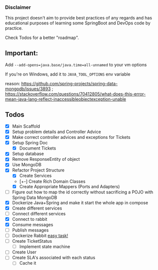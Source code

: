 ### Disclaimer
This project doesn't aim to provide best practices of any regards and has educational purposes of learning some SpringBoot and DevOps code by practice. 

Check Todos for a better "roadmap".

## Important: 
Add `--add-opens=java.base/java.time=all-unnamed` to your vm options

If you're on Windows, add it to `JAVA_TOOL_OPTIONS` env variable

reason: https://github.com/spring-projects/spring-data-mongodb/issues/3893 ; https://stackoverflow.com/questions/70412805/what-does-this-error-mean-java-lang-reflect-inaccessibleobjectexception-unable

## Todos
- [X]  Main Scaffold
- [X]  Setup problem details and Controller Advice
- [X] Make correct controller advices and exceptions for Tickets
- [X] Setup Spring Doc
    -  [X] Document Tickets
- [X]  Setup database
- [X] Remove ResponseEntity of object
- [X] Use MongoDB
- [X] Refactor Project Structure
    - [X] Create Services
    - [+-] Create Rich Domain Classes
    - [X] Create Appropriate Mappers (Ports and Adapters)
- [ ] Figure out how to map the id correctly without sacrificing a POJO  with Spring Data MongoDB
- [X] Dockerize Java+Spring and make it start the whole app in compose
- [X] Create different services
- [ ] Connect different services
- [X] Connect to rabbit
- [X] Consume messages
- [ ] Publish messages
- [ ] Dockerize Rabbit [easy task!](https://spring.io/guides/gs/messaging-rabbitmq/#initial) 
- [ ] Create TicketStatus
    - [ ] Implement state machine
- [ ] Create User
- [ ] Create SLA's associated with each status
    - [ ] Cache it
